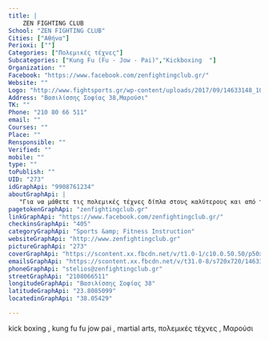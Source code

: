 ```yaml
---
title: |
    ZEN FIGHTING CLUB
School: "ZEN FIGHTING CLUB"
Cities: ["Αθήνα"]
Perioxi: [""]
Categories: ["Πολεμικές τέχνες"]
Subcategories: ["Kung Fu (Fu - Jow - Pai)","Kickboxing  "]
Organization: ""
Facebook: "https://www.facebook.com/zenfightingclub.gr/"
Website: ""
Logo: "http://www.fightsports.gr/wp-content/uploads/2017/09/14633148_10154039577686235_8485523858568511124_o.jpg"
Address: "Βασιλίσσης Σοφίας 38,Μαρούσι"
TK: ""
Phone: "210 80 66 511"
email: ""
Courses: ""
Place: ""
Rensponsible: ""
Verified: ""
mobile: ""
type: ""
toPublish: ""
UID: "273"
idGraphApi: "9908761234"
aboutGraphApi: | 
   "Για να μάθετε τις πολεμικές τέχνες δίπλα στους καλύτερους και από τους καλύτερους . Don&#39;t Think... just Fight #Kick boxing #Μαρούσι , #K-1 , #Kung Fu Fu Jow Pai "
pagetokenGraphApi: "zenfightingclub.gr"
linkGraphApi: "https://www.facebook.com/zenfightingclub.gr/"
checkinsGraphApi: "405"
categoryGraphApi: "Sports &amp; Fitness Instruction"
websiteGraphApi: "http://www.zenfightingclub.gr"
pictureGraphApi: "273"
coverGraphApi: "https://scontent.xx.fbcdn.net/v/t1.0-1/c10.0.50.50/p50x50/10676281_10152704845056235_1585707012020201526_n.jpg?oh=bb59f1e5490adca83024afa1080ada52&amp;oe=5B418189"
emailsGraphApi: "https://scontent.xx.fbcdn.net/v/t31.0-8/s720x720/14633148_10154039577686235_8485523858568511124_o.jpg?oh=ec3f2f43b67768c1e1ea4091fdbd16e3&amp;oe=5B3B627D"
phoneGraphApi: "stelios@zenfightingclub.gr"
streetGraphApi: "2108066511"
longitudeGraphApi: "Βασιλίσσης Σοφίας 38"
latitudeGraphApi: "23.8085099"
locatedinGraphApi: "38.05429"

---
```


kick boxing , kung fu fu jow pai , martial arts, πολεμικές τέχνες , Μαρούσι

